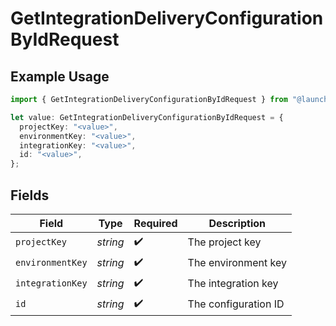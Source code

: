 # GetIntegrationDeliveryConfigurationByIdRequest

## Example Usage

```typescript
import { GetIntegrationDeliveryConfigurationByIdRequest } from "@launchdarkly/mcp-server/models/operations";

let value: GetIntegrationDeliveryConfigurationByIdRequest = {
  projectKey: "<value>",
  environmentKey: "<value>",
  integrationKey: "<value>",
  id: "<value>",
};
```

## Fields

| Field                | Type                 | Required             | Description          |
| -------------------- | -------------------- | -------------------- | -------------------- |
| `projectKey`         | *string*             | :heavy_check_mark:   | The project key      |
| `environmentKey`     | *string*             | :heavy_check_mark:   | The environment key  |
| `integrationKey`     | *string*             | :heavy_check_mark:   | The integration key  |
| `id`                 | *string*             | :heavy_check_mark:   | The configuration ID |